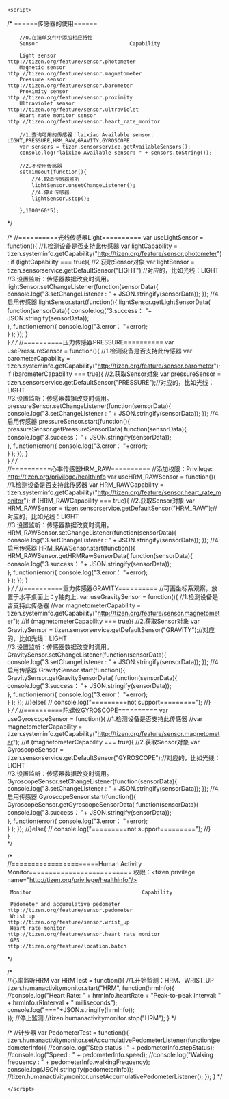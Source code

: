 






























<!DOCTYPE html>
<html>
<head>
  <meta charset="utf-8">
</head>
<body onload="setTimeout(WRIST_UPTest,10000);">

	<script>

	
/* 
		======传感器的使用======
		
		//0.在清单文件中添加相应特性
		Sensor								Capability
		
		Light sensor						http://tizen.org/feature/sensor.photometer
		Magnetic sensor						http://tizen.org/feature/sensor.magnetometer
		Pressure sensor						http://tizen.org/feature/sensor.barometer
		Proximity sensor					http://tizen.org/feature/sensor.proximity
		Ultraviolet sensor					http://tizen.org/feature/sensor.ultraviolet
		Heart rate monitor sensor			http://tizen.org/feature/sensor.heart_rate_monitor
		
		//1.查询可用的传感器：laixiao Available sensor: LIGHT,PRESSURE,HRM_RAW,GRAVITY,GYROSCOPE 
		var sensors = tizen.sensorservice.getAvailableSensors();
		console.log("laixiao Available sensor: " + sensors.toString()); 

		//2.不使用传感器
		setTimeout(function(){
			//4.取消传感器监听
			lightSensor.unsetChangeListener();
			//4.停止传感器
			lightSensor.stop();

		},1000*60*5);
		
*/


		
/* 
		//==========光线传感器Light==========
		var useLightSensor = function(){
			//1.检测设备是否支持此传感器
			var lightCapability = tizen.systeminfo.getCapability("http://tizen.org/feature/sensor.photometer");
			if (lightCapability === true){
			   	//2.获取Sensor对象 
			  	var lightSensor = tizen.sensorservice.getDefaultSensor("LIGHT");//对应的，比如光线：LIGHT	
				//3.设置监听：传感器数据改变时调用。
			  	lightSensor.setChangeListener(function(sensorData){
			  		console.log("3.setChangeListener : " + JSON.stringify(sensorData));
				});
			 	//4.启用传感器
				lightSensor.start(function(){
				   	lightSensor.getLightSensorData(
					   	function(sensorData){
					   		console.log("3.success： "+ JSON.stringify(sensorData));		     		
					   	}, 
					   	function(error){
					   		console.log("3.error： "+error);		   	
						}
				   	);
				});
			}	
		}
 */
/* 
		//==========压力传感器PRESSURE==========
		var usePressureSensor = function(){
			//1.检测设备是否支持此传感器
			var barometerCapability = tizen.systeminfo.getCapability("http://tizen.org/feature/sensor.barometer");
			if (barometerCapability === true){
			   	//2.获取Sensor对象 
			  	var pressureSensor = tizen.sensorservice.getDefaultSensor("PRESSURE");//对应的，比如光线：LIGHT	
				//3.设置监听：传感器数据改变时调用。
			  	pressureSensor.setChangeListener(function(sensorData){
			  		console.log("3.setChangeListener : " + JSON.stringify(sensorData));
				});
			 	//4.启用传感器
				pressureSensor.start(function(){
				   	pressureSensor.getPressureSensorData(
					   	function(sensorData){
					   		console.log("3.success： "+ JSON.stringify(sensorData));		     		
					   	}, 
					   	function(error){
					   		console.log("3.error： "+error);		   	
						}
				   	);
				});
			}	
		}
 */
/* 		
		//==========心率传感器HRM_RAW==========
		//添加权限：Privilege: http://tizen.org/privilege/healthinfo
		var useHRM_RAWSensor = function(){
			//1.检测设备是否支持此传感器
			var HRM_RAWCapability = tizen.systeminfo.getCapability("http://tizen.org/feature/sensor.heart_rate_monitor");
			if (HRM_RAWCapability === true){
			   	//2.获取Sensor对象 
			  	var HRM_RAWSensor = tizen.sensorservice.getDefaultSensor("HRM_RAW");//对应的，比如光线：LIGHT	
				//3.设置监听：传感器数据改变时调用。
			  	HRM_RAWSensor.setChangeListener(function(sensorData){
			  		console.log("3.setChangeListener : " + JSON.stringify(sensorData));
				});
			 	//4.启用传感器
				HRM_RAWSensor.start(function(){
					HRM_RAWSensor.getHRMRawSensorData(
					   	function(sensorData){
					   		console.log("3.success： "+ JSON.stringify(sensorData));		     		
					   	}, 
					   	function(error){
					   		console.log("3.error： "+error);		   	
						}
				   	);
				});
			}	
		}
 */
/* 
		//==========重力传感器GRAVITY==========
		//可画坐标系观察，放置于水平桌面上：y轴向上.
		var useGravitySensor = function(){
			//1.检测设备是否支持此传感器
			//var magnetometerCapability = tizen.systeminfo.getCapability("http://tizen.org/feature/sensor.magnetometer");
			//if (magnetometerCapability === true){
			   	//2.获取Sensor对象 
			  	var GravitySensor = tizen.sensorservice.getDefaultSensor("GRAVITY");//对应的，比如光线：LIGHT	
				//3.设置监听：传感器数据改变时调用。
			  	GravitySensor.setChangeListener(function(sensorData){
			  		console.log("3.setChangeListener : " + JSON.stringify(sensorData));
				});
			 	//4.启用传感器
				GravitySensor.start(function(){
					GravitySensor.getGravitySensorData(
					   	function(sensorData){
					   		console.log("3.success： "+ JSON.stringify(sensorData));		     		
					   	}, 
					   	function(error){
					   		console.log("3.error： "+error);		   	
						}
				   	);
				});
			//}else{
			//	console.log("=========not support=========");
			//}				
		}
	 */
/* 
		//==========陀螺仪GYROSCOPE==========
		var useGyroscopeSensor = function(){
			//1.检测设备是否支持此传感器
			//var magnetometerCapability = tizen.systeminfo.getCapability("http://tizen.org/feature/sensor.magnetometer");
			//if (magnetometerCapability === true){
			   	//2.获取Sensor对象 
			  	var GyroscopeSensor = tizen.sensorservice.getDefaultSensor("GYROSCOPE");//对应的，比如光线：LIGHT	
				//3.设置监听：传感器数据改变时调用。
			  	GyroscopeSensor.setChangeListener(function(sensorData){
			  		console.log("3.setChangeListener : " + JSON.stringify(sensorData));
				});
			 	//4.启用传感器
				GyroscopeSensor.start(function(){
					GyroscopeSensor.getGyroscopeSensorData(
					   	function(sensorData){
					   		console.log("3.success： "+ JSON.stringify(sensorData));		     		
					   	}, 
					   	function(error){
					   		console.log("3.error： "+error);		   	
						}
				   	);
				});
			//}else{
			//	console.log("=========not support=========");
			//}				
		}	
 */


/*  
//======================Human Activity Monitor==========================
	权限：<tizen:privilege name="http://tizen.org/privilege/healthinfo"/>

	 Monitor									Capability
	 
	 Pedometer and accumulative pedometer		http://tizen.org/feature/sensor.pedometer
	 Wrist up									http://tizen.org/feature/sensor.wrist_up
	 Heart rate monitor							http://tizen.org/feature/sensor.heart_rate_monitor
	 GPS										http://tizen.org/feature/location.batch


	 
 */


/*   
	 	//心率监听HRM
		var HRMTest = function(){
			//1.开始监测：HRM、WRIST_UP
			tizen.humanactivitymonitor.start("HRM", function(hrmInfo){
				//console.log("Heart Rate: " + hrmInfo.heartRate + "Peak-to-peak interval: " + hrmInfo.rRInterval + " milliseconds");
			   	console.log("==="+JSON.stringify(hrmInfo));  	
			}); 
			//停止监测
			//tizen.humanactivitymonitor.stop("HRM"); 
		}
*/

/* 
		//计步器
		var PedometerTest = function(){
			tizen.humanactivitymonitor.setAccumulativePedometerListener(function(pedometerInfo){
				//console.log("Step status : " + pedometerInfo.stepStatus);
			   	//console.log("Speed : " + pedometerInfo.speed);
			   	//console.log("Walking frequency : " + pedometerInfo.walkingFrequency);
			   	console.log(JSON.stringify(pedometerInfo));
			   	//tizen.humanactivitymonitor.unsetAccumulativePedometerListener();
			});
		}
 */
	
	</script>
</body>
</html>
